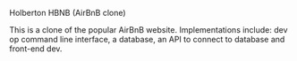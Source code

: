 Holberton HBNB (AirBnB clone)

This is a clone of the popular AirBnB website. Implementations include: dev op
command line interface, a database, an API to connect to database and front-end
dev.